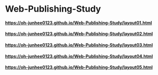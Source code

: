 # Web-Publishing-Study

#### https://oh-junhee0123.github.io/Web-Publishing-Study/layout01.html
#### https://oh-junhee0123.github.io/Web-Publishing-Study/layout02.html
#### https://oh-junhee0123.github.io/Web-Publishing-Study/layout03.html
#### https://oh-junhee0123.github.io/Web-Publishing-Study/layout04.html
#### https://oh-junhee0123.github.io/Web-Publishing-Study/layout05.html
